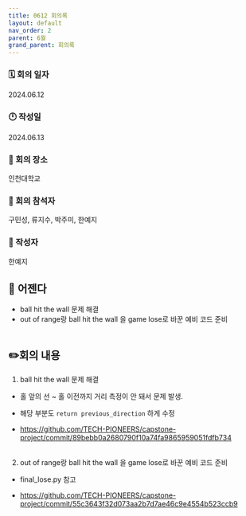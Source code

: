 ```yaml
---
title: 0612 회의록
layout: default
nav_order: 2
parent: 6월
grand_parent: 회의록
---
```


### 🗓️ 회의 일자

2024.06.12

### 🕛 작성일

2024.06.13

### 🚩 회의 장소

인천대학교

### 🤝 회의 참석자

구민성, 류지수, 박주미, 한예지

### 🙎 작성자

한예지

## 📣 어젠다

- ball hit the wall 문제 해결
- out of range랑 ball hit the wall 을 game lose로 바꾼 예비 코드 준비
<br><br>

## ✏️회의 내용

1. ball hit the wall 문제 해결
- 홀 앞의 선 ~ 홀 이전까지 거리 측정이 안 돼서 문제 발생.

- 해당 부분도 `return previous_direction` 하게 수정

- https://github.com/TECH-PIONEERS/capstone-project/commit/89bebb0a2680790f10a74fa9865959051fdfb734
<br><br>

2. out of range랑 ball hit the wall 을 game lose로 바꾼 예비 코드 준비
- final_lose.py 참고

- https://github.com/TECH-PIONEERS/capstone-project/commit/55c3643f32d073aa2b7d7ae46c9e4554b523ccb9
<br><br>
